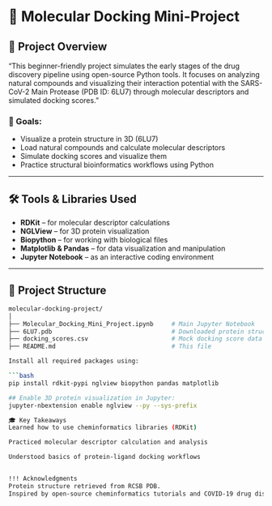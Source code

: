 # 🧪 Molecular Docking Mini-Project

## 🎯 Project Overview
“This beginner-friendly project simulates the early stages of the drug discovery pipeline using open-source Python tools. It focuses on analyzing natural compounds and visualizing their interaction potential with the SARS-CoV-2 Main Protease (PDB ID: 6LU7) through molecular descriptors and simulated docking scores.”

### 🔬 Goals:
- Visualize a protein structure in 3D (6LU7)
- Load natural compounds and calculate molecular descriptors
- Simulate docking scores and visualize them
- Practice structural bioinformatics workflows using Python

---

## 🛠️ Tools & Libraries Used
- **RDKit** – for molecular descriptor calculations
- **NGLView** – for 3D protein visualization
- **Biopython** – for working with biological files
- **Matplotlib & Pandas** – for data visualization and manipulation
- **Jupyter Notebook** – as an interactive coding environment

---

## 📁 Project Structure
```bash
molecular-docking-project/
│
├── Molecular_Docking_Mini_Project.ipynb     # Main Jupyter Notebook
├── 6LU7.pdb                                 # Downloaded protein structure
├── docking_scores.csv                       # Mock docking score data
├── README.md                                # This file

Install all required packages using:

```bash
pip install rdkit-pypi nglview biopython pandas matplotlib

## Enable 3D protein visualization in Jupyter:
jupyter-nbextension enable nglview --py --sys-prefix

🎓 Key Takeaways
Learned how to use cheminformatics libraries (RDKit)

Practiced molecular descriptor calculation and analysis

Understood basics of protein-ligand docking workflows


!!! Acknowledgments
Protein structure retrieved from RCSB PDB.
Inspired by open-source cheminformatics tutorials and COVID-19 drug discovery challenges.


